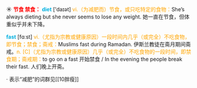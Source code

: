 ☀ <font color="red">**节食 禁食：**</font>
<font color="sky blue">**diet**</font> ['daɪət] 
<font color="orange">vi.（为减肥而）节食，或只吃特定的食物：</font>She’s always dieting but she never seems to lose any weight. 她一直在节食，但体重似乎并未下降。 

<font color="sky blue">**fast**</font> [fɑːst] 
<font color="orange">vi.（尤指为宗教或健康原因）一段时间内几乎（或完全）不吃食物，即节食；禁食；斋戒：</font>Muslims fast during Ramadan. 伊斯兰教徒在斋月期间斋戒。<font color="orange">n. [C]（尤指为宗教或健康原因）几乎（或完全）不吃食物的一段时间，即禁食期；斋戒期：</font>to go on a fast 开始禁食 / In the evening the people break their fast. 人们晚上开斋。

· 表示“减肥”的词群见[[10胖瘦]]
